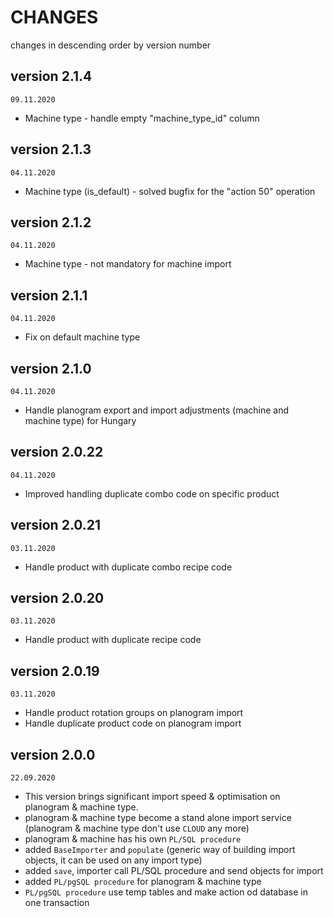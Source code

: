 # CHANGES
changes in descending order by version number

## version 2.1.4
`09.11.2020`

- Machine type - handle empty "machine_type_id" column

## version 2.1.3
`04.11.2020`

- Machine type (is_default) - solved bugfix for the "action 50" operation

## version 2.1.2
`04.11.2020`

- Machine type - not mandatory for machine import

## version 2.1.1
`04.11.2020`

- Fix on default machine type

## version 2.1.0
`04.11.2020`

- Handle planogram export and import adjustments (machine and machine type) for Hungary

## version 2.0.22
`04.11.2020`

- Improved handling duplicate combo code on specific product

## version 2.0.21

`03.11.2020`

- Handle product with duplicate combo recipe code 

## version 2.0.20

`03.11.2020`

- Handle product with duplicate recipe code 


## version 2.0.19

`03.11.2020`

- Handle product rotation groups on planogram import
- Handle duplicate product code on planogram import


## version 2.0.0

`22.09.2020`

- This version brings significant import speed & optimisation on planogram & machine type.
- planogram & machine type become a stand alone import service (planogram & machine type don't use `CLOUD` any more) 
- planogram & machine has his own `PL/SQL procedure` 
- added `BaseImporter` and `populate` (generic way of building import objects, it can be used on any import type)
- added `save`, importer call PL/SQL procedure and send objects for import
- added `PL/pgSQL procedure` for planogram & machine type
- `PL/pgSQL procedure` use temp tables and make action od database in one transaction



